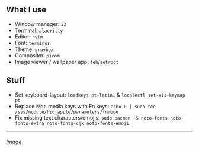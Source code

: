 ## What I use
- Window manager: `i3`
- Terminal: `alacritty`
- Editor: `nvim`
- Font: `terminus`
- Theme: `gruvbox`
- Compositor: `picom`
- Image viewer / wallpaper app: `feh`/`setroot`

## Stuff
- Set keyboard-layout: `loadkeys pt-latin1` & `localectl set-x11-keymap pt`
- Replace Mac media keys with Fn keys: `echo 0 | sudo tee /sys/module/hid_apple/parameters/fnmode`
- Fix missing text characters/emojis: `sudo pacman -S noto-fonts noto-fonts-extra noto-fonts-cjk noto-fonts-emoji`
---
###### [Image](https://i.imgur.com/iSOqquq.png)

